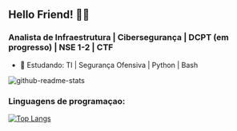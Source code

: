 ## Hello Friend! 👨‍💻
<markee>

 ### Analista de Infraestrutura | Cibersegurança | DCPT (em progresso) | NSE 1-2 | CTF
  
- 🌱 Estudando: TI | Segurança Ofensiva | Python | Bash 

![github-readme-stats](https://github-readme-stats-sigma-five.vercel.app/api?username=DuduOliiver&theme=dark&show_icons=true&include_all_commits=true&count_private=false)

### Linguagens de programaçao:

[![Top Langs](https://github-readme-stats.vercel.app/api/top-langs/?username=DuduOliiver&hide_progress=true&layout=compact&langs_count=10&theme=dark)](https://github.com/anuraghazra/github-readme-stats)
